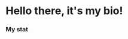 # Hello there, it's my bio!

### My stat

<div id="stat" align="center">
    <img src="http://github-profile-summary-cards.vercel.app/api/cards/profile-details?username=X-D-R&theme=algolia" alt=""/>
    <img src="http://github-profile-summary-cards.vercel.app/api/cards/stats?username=X-D-R&theme=algolia" alt=""/>
     <img src="http://github-profile-summary-cards.vercel.app/api/cards/most-commit-language?username=X-D-R&theme=algolia" alt=""/>
</div>
